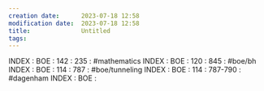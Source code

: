 ```yaml
---
creation date:		2023-07-18 12:58
modification date:	2023-07-18 12:58
title: 				Untitled
tags:
---
```


INDEX : BOE : 142 : 235 : #mathematics
INDEX : BOE : 120 : 845 : #boe/bh
INDEX : BOE : 114 : 787 : #boe/tunneling 
INDEX : BOE : 114 : 787-790 : #dagenham
INDEX : BOE : 
